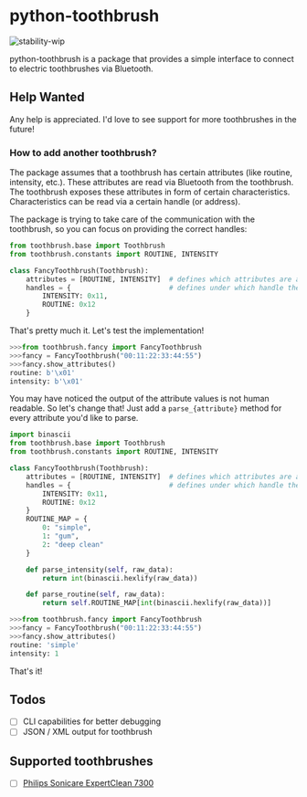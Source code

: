 # python-toothbrush

![stability-wip](https://img.shields.io/badge/stability-work_in_progress-lightgrey.svg)


python-toothbrush is a package that provides a simple interface to connect
to electric toothbrushes via Bluetooth.

## Help Wanted
Any help is appreciated. I'd love to see support for more toothbrushes in the future!

### How to add another toothbrush?
The package assumes that a toothbrush has certain attributes (like routine, intensity, etc.).
These attributes are read via Bluetooth from the toothbrush. The toothbrush exposes these attributes in form of 
certain characteristics. Characteristics can be read via a certain handle (or address).

The package is trying to take care of the communication with the toothbrush, so you can focus on providing the correct
handles:

```python
from toothbrush.base import Toothbrush
from toothbrush.constants import ROUTINE, INTENSITY

class FancyToothbrush(Toothbrush):
    attributes = [ROUTINE, INTENSITY]  # defines which attributes are available
    handles = {                        # defines under which handle the attributes can be read
        INTENSITY: 0x11,
        ROUTINE: 0x12 
    }
```

That's pretty much it. Let's test the implementation!

```python
>>>from toothbrush.fancy import FancyToothbrush
>>>fancy = FancyToothbrush("00:11:22:33:44:55")
>>>fancy.show_attributes()
routine: b'\x01'
intensity: b'\x01'
```

You may have noticed the output of the attribute values is not human readable. So let's change that! Just
add a `parse_{attribute}` method for every attribute you'd like to parse.

```python
import binascii
from toothbrush.base import Toothbrush
from toothbrush.constants import ROUTINE, INTENSITY

class FancyToothbrush(Toothbrush):
    attributes = [ROUTINE, INTENSITY]  # defines which attributes are available
    handles = {                        # defines under which handle the attributes can be read
        INTENSITY: 0x11,
        ROUTINE: 0x12 
    }
    ROUTINE_MAP = {
        0: "simple",
        1: "gum",
        2: "deep clean"
    }

    def parse_intensity(self, raw_data):
        return int(binascii.hexlify(raw_data))

    def parse_routine(self, raw_data):
        return self.ROUTINE_MAP[int(binascii.hexlify(raw_data))]
```

```python
>>>from toothbrush.fancy import FancyToothbrush
>>>fancy = FancyToothbrush("00:11:22:33:44:55")
>>>fancy.show_attributes()
routine: 'simple'
intensity: 1
```

That's it!


## Todos
- [ ] CLI capabilities for better debugging
- [ ] JSON / XML output for toothbrush

## Supported toothbrushes
- [ ] [Philips Sonicare ExpertClean 7300](https://github.com/SteinRobert/python-toothbrush/wiki/Philips-Sonicare-ExpertClean-7300)
